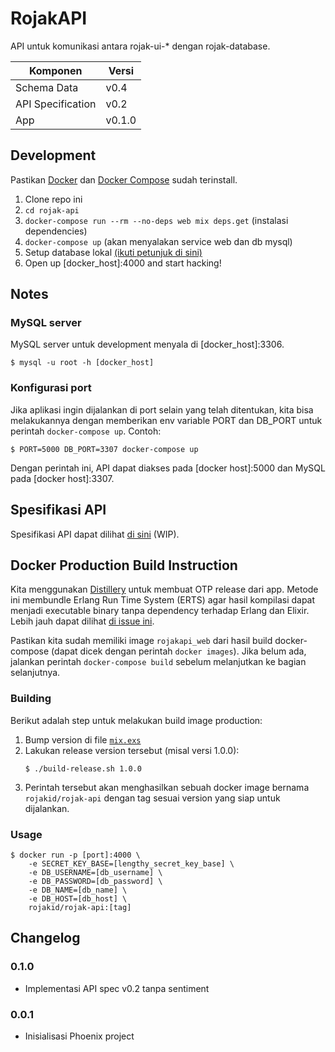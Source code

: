 # RojakAPI

API untuk komunikasi antara rojak-ui-* dengan rojak-database.

| Komponen          | Versi  |
|-------------------|--------|
| Schema Data       | v0.4   |
| API Specification | v0.2   |
| App               | v0.1.0 |

## Development

Pastikan [Docker](https://docs.docker.com/engine/installation/) dan [Docker Compose](https://docs.docker.com/compose/install/) sudah terinstall.

1. Clone repo ini
2. `cd rojak-api`
3. `docker-compose run --rm --no-deps web mix deps.get` (instalasi dependencies)
4. `docker-compose up` (akan menyalakan service web dan db mysql)
5. Setup database lokal [(ikuti petunjuk di sini)](../rojak-database)
6. Open up [docker_host]:4000 and start hacking!

## Notes

### MySQL server

MySQL server untuk development menyala di [docker_host]:3306.

```
$ mysql -u root -h [docker_host]
```

### Konfigurasi port

Jika aplikasi ingin dijalankan di port selain yang telah ditentukan, kita bisa melakukannya dengan memberikan env variable PORT dan DB_PORT untuk perintah `docker-compose up`. Contoh:

```
$ PORT=5000 DB_PORT=3307 docker-compose up
```

Dengan perintah ini, API dapat diakses pada [docker host]:5000 dan MySQL pada [docker host]:3307.

## Spesifikasi API

Spesifikasi API dapat dilihat [di sini](https://rawgit.com/pyk/rojak/master/rojak-api/spec/index.html) (WIP).

## Docker Production Build Instruction

Kita menggunakan [Distillery](https://github.com/bitwalker/distillery) untuk membuat OTP release dari app. Metode ini membundle Erlang Run Time System (ERTS) agar hasil kompilasi dapat menjadi executable binary tanpa dependency terhadap Erlang dan Elixir. Lebih jauh dapat dilihat [di issue ini](https://github.com/pyk/rojak/issues/15#issue-181098631).

Pastikan kita sudah memiliki image `rojakapi_web` dari hasil build docker-compose (dapat dicek dengan perintah `docker images`). Jika belum ada, jalankan perintah `docker-compose build` sebelum melanjutkan ke bagian selanjutnya.

### Building

Berikut adalah step untuk melakukan build image production:

1. Bump version di file [`mix.exs`](./mix.exs)
2. Lakukan release version tersebut (misal versi 1.0.0):
    ```
    $ ./build-release.sh 1.0.0
    ```
3. Perintah tersebut akan menghasilkan sebuah docker image bernama `rojakid/rojak-api` dengan tag sesuai version yang siap untuk dijalankan.

### Usage

```
$ docker run -p [port]:4000 \
    -e SECRET_KEY_BASE=[lengthy_secret_key_base] \
    -e DB_USERNAME=[db_username] \
    -e DB_PASSWORD=[db_password] \
    -e DB_NAME=[db_name] \
    -e DB_HOST=[db_host] \
    rojakid/rojak-api:[tag]
```

## Changelog

### 0.1.0

- Implementasi API spec v0.2 tanpa sentiment

### 0.0.1

- Inisialisasi Phoenix project
